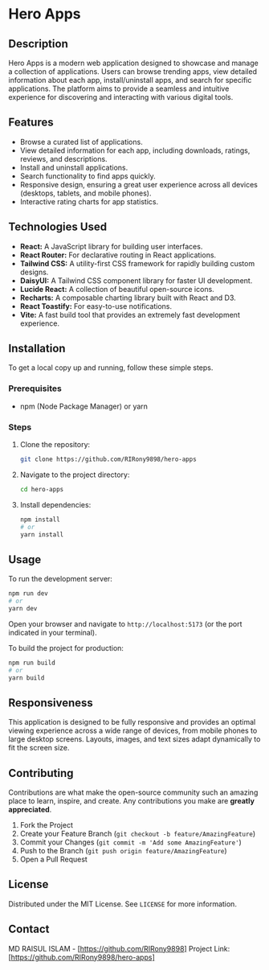# Hero Apps

## Description
Hero Apps is a modern web application designed to showcase and manage a collection of applications. Users can browse trending apps, view detailed information about each app, install/uninstall apps, and search for specific applications. The platform aims to provide a seamless and intuitive experience for discovering and interacting with various digital tools.

## Features
- Browse a curated list of applications.
- View detailed information for each app, including downloads, ratings, reviews, and descriptions.
- Install and uninstall applications.
- Search functionality to find apps quickly.
- Responsive design, ensuring a great user experience across all devices (desktops, tablets, and mobile phones).
- Interactive rating charts for app statistics.

## Technologies Used
- **React:** A JavaScript library for building user interfaces.
- **React Router:** For declarative routing in React applications.
- **Tailwind CSS:** A utility-first CSS framework for rapidly building custom designs.
- **DaisyUI:** A Tailwind CSS component library for faster UI development.
- **Lucide React:** A collection of beautiful open-source icons.
- **Recharts:** A composable charting library built with React and D3.
- **React Toastify:** For easy-to-use notifications.
- **Vite:** A fast build tool that provides an extremely fast development experience.

## Installation
To get a local copy up and running, follow these simple steps.

### Prerequisites
- npm (Node Package Manager) or yarn

### Steps
1. Clone the repository:
   ```bash
   git clone https://github.com/RIRony9898/hero-apps
   ```
2. Navigate to the project directory:
   ```bash
   cd hero-apps
   ```
3. Install dependencies:
   ```bash
   npm install
   # or
   yarn install
   ```

## Usage
To run the development server:
```bash
npm run dev
# or
yarn dev
```
Open your browser and navigate to `http://localhost:5173` (or the port indicated in your terminal).

To build the project for production:
```bash
npm run build
# or
yarn build
```

## Responsiveness
This application is designed to be fully responsive and provides an optimal viewing experience across a wide range of devices, from mobile phones to large desktop screens. Layouts, images, and text sizes adapt dynamically to fit the screen size.

## Contributing
Contributions are what make the open-source community such an amazing place to learn, inspire, and create. Any contributions you make are **greatly appreciated**.

1. Fork the Project
2. Create your Feature Branch (`git checkout -b feature/AmazingFeature`)
3. Commit your Changes (`git commit -m 'Add some AmazingFeature'`)
4. Push to the Branch (`git push origin feature/AmazingFeature`)
5. Open a Pull Request

## License
Distributed under the MIT License. See `LICENSE` for more information.

## Contact
MD RAISUL ISLAM - [https://github.com/RIRony9898]
Project Link: [https://github.com/RIRony9898/hero-apps]